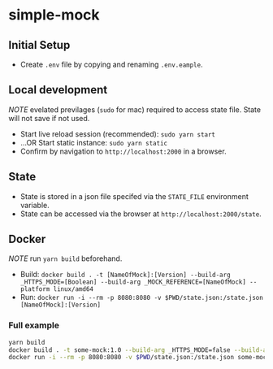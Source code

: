 # simple-mock

## Initial Setup

- Create `.env` file by copying and renaming `.env.eample`.

## Local development

*NOTE* evelated previlages (`sudo` for mac) required to access state file. State will not save if not used.

- Start live reload session (recommended): `sudo yarn start`
- ...OR Start static instance: `sudo yarn static`
- Confirm by navigation to `http://localhost:2000` in a browser.

## State

- State is stored in a json file specifed via the `STATE_FILE` environment variable.
- State can be accessed via the browser at `http://localhost:2000/state`.

## Docker

*NOTE* run `yarn build` beforehand.

- Build: `docker build . -t [NameOfMock]:[Version] --build-arg _HTTPS_MODE=[Boolean] --build-arg _MOCK_REFERENCE=[NameOfMock] --platform linux/amd64`
- Run: `docker run -i --rm -p 8080:8080 -v $PWD/state.json:/state.json [NameOfMock]:[Version]`

### Full example

```sh
yarn build
docker build . -t some-mock:1.0 --build-arg _HTTPS_MODE=false --build-arg _MOCK_REFERENCE=SOME_MOCK --platform linux/amd64
docker run -i --rm -p 8080:8080 -v $PWD/state.json:/state.json some-mock:1.0
```
